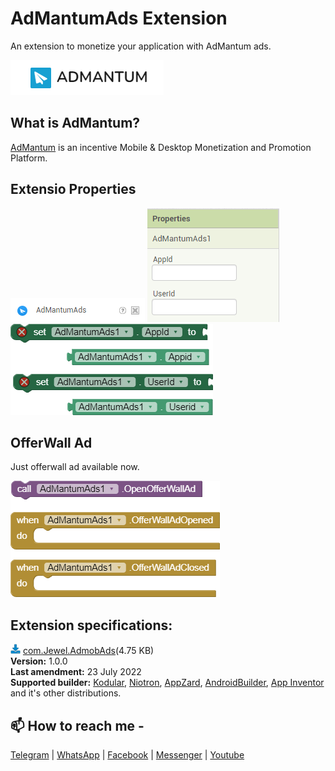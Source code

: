 # AdMantumAds Extension
An extension to monetize your application with AdMantum ads.

<img src="https://github.com/jewelshkjony/AdMantumAds/raw/main/images/cover.png"/>

## What is AdMantum?
<a href="https://admantum.com/">AdMantum</a> is an incentive Mobile & Desktop Monetization and Promotion Platform.

## Extensio Properties
<img src="https://github.com/jewelshkjony/AdMantumAds/raw/main/images/aix.png"/>

<img src="https://github.com/jewelshkjony/AdMantumAds/raw/main/images/property-1.png"/>

<img src="https://github.com/jewelshkjony/AdMantumAds/raw/main/images/property-2.png"/>

## OfferWall Ad
Just offerwall ad available now.

<img src="https://github.com/jewelshkjony/AdMantumAds/raw/main/images/offerwall.png"/>

## Extension specifications:
<img src="https://github.com/jewelshkjony/AdMantumAds/raw/main/images/download.png"/> <a href="https://github.com/jewelshkjony/AdMantumAds/releases/download/1.0.0/com.jewel.admantumads.aix">com.Jewel.AdmobAds</a>(4.75 KB) \
<b>Version:</b> 1.0.0\
<b>Last amendment:</b> 23 July 2022\
<b>Supported builder:</b> <a href="https://www.kodular.io/">Kodular</a>, <a href="https://niotron.com/">Niotron</a>, <a href="https://appzard.com/">AppZard</a>, <a href="https://androidbuilder.in/">AndroidBuilder</a>, <a href="http://ai2.appinventor.mit.edu/">App Inventor</a> and it's other distributions.


## 📫 How to reach me -

<a href="https://t.me/jewelshkjony">Telegram</a> | <a href="https://wa.me/8801775668913">WhatsApp</a> | <a href="https://fb.com/jewelshkjony">Facebook</a> | <a href="https://m.me/jewelshkjony">Messenger</a> | <a href="https://m.youtube.com/c/JewelShikderJony">Youtube</a>

